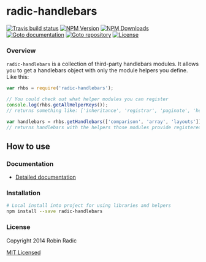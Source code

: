 # radic-handlebars
[![Travis build status](https://img.shields.io/travis/RobinRadic/node-radic-handlebars.svg)](http://travis-ci.org/RobinRadic/node-radic-handlebars)
[![NPM Version](https://img.shields.io/npm/v/radic-handlebars.svg)](http://npmjs.org/package/radic-handlebars)
[![NPM Downloads](https://img.shields.io/npm/dm/radic-handlebars.svg)](http://npmjs.org/package/radic-handlebars)
[![Goto documentation](http://img.shields.io/badge/goto-documentation-orange.svg)](http://robin.radic.nl/node-radic-handlebars)
[![Goto repository](http://img.shields.io/badge/goto-repository-orange.svg)](https://github.com/robinradic/node-radic-handlebars)
[![License](http://img.shields.io/badge/license-MIT-blue.svg)](http://radic.mit-license.org)

### Overview
`radic-handlebars` is a collection of third-party handlebars modules. It allows you to get a handlebars object with only the module helpers you define. Like this:
```javascript
var rhbs = require('radic-handlebars');

// You could check out what helper modules you can register
console.log(rhbs.getAllHelperKeys());
// returns something like: ['inheritance', 'registrar', 'paginate', 'helpers2', 'layouts', 'comparison', 'pluralize', 'helpers', 'eachitems', 'twitter', 'slugify', 'regexp', 'prettify', 'fileset', 'i18nliner', 'fs', 'array', 'json', 'analyticsjs']

var handlebars = rhbs.getHandlebars(['comparison', 'array', 'layouts']);
// returns handlebars with the helpers those modules provide registered.
```
  
## How to use

### Documentation
- [Detailed documentation](http://robin.radic.nl/node-radic-handlebars)
  
  
  
### Installation
```bash
# Local install into project for using libraries and helpers
npm install --save radic-handlebars
```
  
  
### License
Copyright 2014 Robin Radic 

[MIT Licensed](http://radic.mit-license.org)

